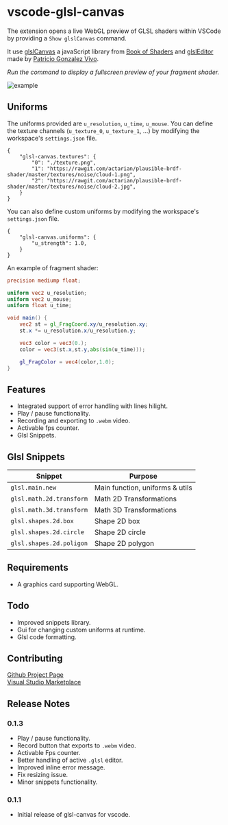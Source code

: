 # vscode-glsl-canvas

The extension opens a live WebGL preview of GLSL shaders within VSCode by providing a ```Show glslCanvas``` command.

It use [glslCanvas](https://github.com/patriciogonzalezvivo/glslCanvas) a javaScript library from [Book of Shaders](http://thebookofshaders.com) and [glslEditor](http://editor.thebookofshaders.com) made by [Patricio Gonzalez Vivo](http://patriciogonzalezvivo.com).

*Run the command to display a fullscreen preview of your fragment shader.*

![example](https://rawgit.com/actarian/vscode-glsl-canvas/master/src/preview-half.gif)

## Uniforms

The uniforms provided are ```u_resolution```, ```u_time```, ```u_mouse```. You can define the texture channels (```u_texture_0```, ```u_texture_1```, ...) by modifying the workspace's ```settings.json``` file. 
```
{
    "glsl-canvas.textures": {
        "0": "./texture.png",
        "1": "https://rawgit.com/actarian/plausible-brdf-shader/master/textures/noise/cloud-1.png",
        "2": "https://rawgit.com/actarian/plausible-brdf-shader/master/textures/noise/cloud-2.jpg",        
    }
}
```

You can also define custom uniforms by modifying the workspace's ```settings.json``` file. 
```
{
    "glsl-canvas.uniforms": {
        "u_strength": 1.0,
    }
}
```

An example of fragment shader:
```glsl
precision mediump float;

uniform vec2 u_resolution;
uniform vec2 u_mouse;
uniform float u_time;

void main() {
    vec2 st = gl_FragCoord.xy/u_resolution.xy;
    st.x *= u_resolution.x/u_resolution.y;

    vec3 color = vec3(0.);
    color = vec3(st.x,st.y,abs(sin(u_time)));

    gl_FragColor = vec4(color,1.0);
}
```

## Features

* Integrated support of error handling with lines hilight.
* Play / pause functionality.
* Recording and exporting to ```.webm``` video.
* Activable fps counter.
* Glsl Snippets.

## Glsl Snippets

| Snippet                      | Purpose                         |
|------------------------------|---------------------------------|
| `glsl.main.new`              | Main function, uniforms & utils |
| `glsl.math.2d.transform`     | Math 2D Transformations         |
| `glsl.math.3d.transform`     | Math 3D Transformations         |
| `glsl.shapes.2d.box`         | Shape 2D box                    |
| `glsl.shapes.2d.circle`      | Shape 2D circle                 |
| `glsl.shapes.2d.poligon`     | Shape 2D polygon                |

## Requirements

* A graphics card supporting WebGL.

## Todo

* Improved snippets library.
* Gui for changing custom uniforms at runtime.
* Glsl code formatting.

## Contributing

[Github Project Page](https://github.com/actarian/vscode-glsl-canvas)  
[Visual Studio Marketplace](https://marketplace.visualstudio.com/items?itemName=circledev.glsl-canvas)

## Release Notes

### 0.1.3

* Play / pause functionality.
* Record button that exports to ```.webm``` video.
* Activable Fps counter.
* Better handling of active ```.glsl``` editor.
* Improved inline error message.
* Fix resizing issue.
* Minor snippets functionality.

### 0.1.1

* Initial release of glsl-canvas for vscode.
